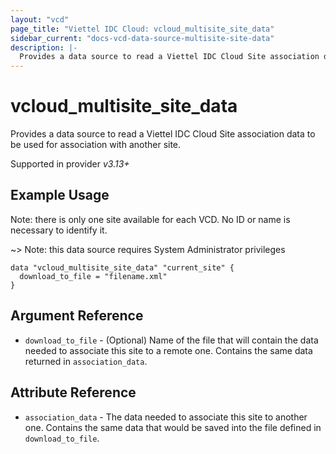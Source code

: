 ```yaml
---
layout: "vcd"
page_title: "Viettel IDC Cloud: vcloud_multisite_site_data"
sidebar_current: "docs-vcd-data-source-multisite-site-data"
description: |-
  Provides a data source to read a Viettel IDC Cloud Site association data to be used for association with another site.
---
```


# vcloud\_multisite\_site\_data

Provides a data source to read a Viettel IDC Cloud Site association data to be used for association with another site.

Supported in provider *v3.13+*

## Example Usage 

Note: there is only one site available for each VCD. No ID or name is necessary to identify it.

~> Note: this data source requires System Administrator privileges

```hcl
data "vcloud_multisite_site_data" "current_site" {
  download_to_file = "filename.xml"
}
```

## Argument Reference

* `download_to_file` - (Optional) Name of the file that will contain the data needed to associate this site to a remote one.
  Contains the same data returned in `association_data`.

## Attribute Reference

* `association_data` - The data needed to associate this site to another one. Contains the same data that would be saved into
  the file defined in `download_to_file`.